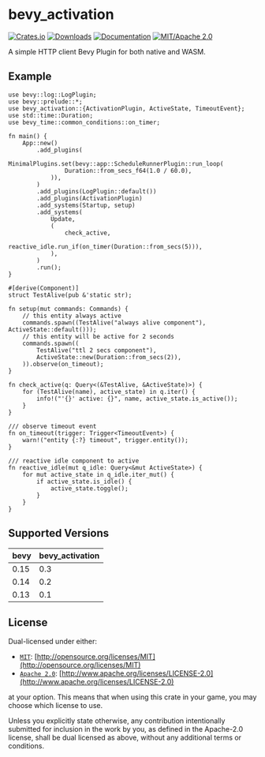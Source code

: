 # bevy_activation

[![Crates.io](https://img.shields.io/crates/v/bevy_activation)](https://crates.io/crates/bevy_activation)
[![Downloads](https://img.shields.io/crates/d/bevy_activation)](https://crates.io/crates/bevy_activation)
[![Documentation](https://docs.rs/bevy_activation/badge.svg)](https://docs.rs/bevy_activation)
[![MIT/Apache 2.0](https://img.shields.io/badge/license-MIT%2FApache-blue.svg)](https://github.com/Seldom-SE/seldom_pixel#license)

A simple HTTP client Bevy Plugin for both native and WASM.

## Example

``` no_run
use bevy::log::LogPlugin;
use bevy::prelude::*;
use bevy_activation::{ActivationPlugin, ActiveState, TimeoutEvent};
use std::time::Duration;
use bevy_time::common_conditions::on_timer;

fn main() {
    App::new()
        .add_plugins(
            MinimalPlugins.set(bevy::app::ScheduleRunnerPlugin::run_loop(
                Duration::from_secs_f64(1.0 / 60.0),
            )),
        )
        .add_plugins(LogPlugin::default())
        .add_plugins(ActivationPlugin)
        .add_systems(Startup, setup)
        .add_systems(
            Update,
            (
                check_active,
                reactive_idle.run_if(on_timer(Duration::from_secs(5))),
            ),
        )
        .run();
}

#[derive(Component)]
struct TestAlive(pub &'static str);

fn setup(mut commands: Commands) {
    // this entity always active
    commands.spawn((TestAlive("always alive component"), ActiveState::default()));
    // this entity will be active for 2 seconds
    commands.spawn((
        TestAlive("ttl 2 secs component"),
        ActiveState::new(Duration::from_secs(2)),
    )).observe(on_timeout);
}

fn check_active(q: Query<(&TestAlive, &ActiveState)>) {
    for (TestAlive(name), active_state) in q.iter() {
        info!("'{}' active: {}", name, active_state.is_active());
    }
}

/// observe timeout event
fn on_timeout(trigger: Trigger<TimeoutEvent>) {
    warn!("entity {:?} timeout", trigger.entity());
}

/// reactive idle component to active
fn reactive_idle(mut q_idle: Query<&mut ActiveState>) {
    for mut active_state in q_idle.iter_mut() {
        if active_state.is_idle() {
            active_state.toggle();
        }
    }
}
```

## Supported Versions

| bevy | bevy_activation |
|------|-----------------|
| 0.15 | 0.3             |
| 0.14 | 0.2             |
| 0.13 | 0.1             |

## License

Dual-licensed under either:

- [`MIT`](LICENSE-MIT): [http://opensource.org/licenses/MIT](http://opensource.org/licenses/MIT)
- [`Apache 2.0`](LICENSE-APACHE): [http://www.apache.org/licenses/LICENSE-2.0](http://www.apache.org/licenses/LICENSE-2.0)

at your option. This means that when using this crate in your game, you may choose which license to use.

Unless you explicitly state otherwise, any contribution intentionally submitted for inclusion in the work by you, as
defined in the Apache-2.0 license, shall be dual licensed as above, without any additional terms or conditions.
